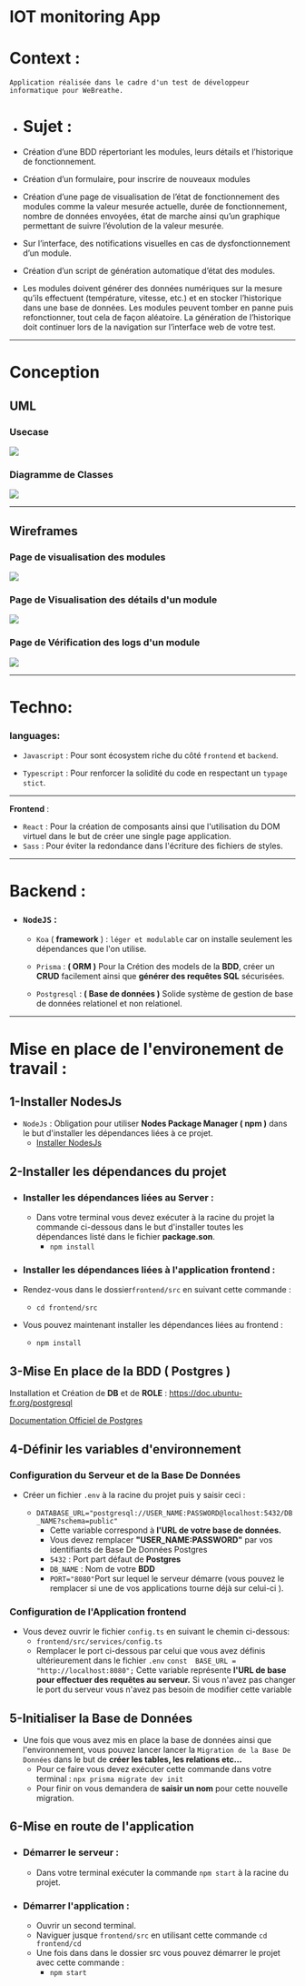 # IOT monitoring App



# Context :
	Application réalisée dans le cadre d'un test de développeur informatique pour WeBreathe.

- # Sujet :
-   Création d’une BDD répertoriant les modules, leurs détails et l’historique de fonctionnement.
    
-   Création d’un formulaire, pour inscrire de nouveaux modules
    
-   Création d’une page de visualisation de l’état de fonctionnement des modules comme la valeur mesurée actuelle, durée de fonctionnement, nombre de données envoyées, état de marche ainsi qu’un graphique permettant de suivre l’évolution de la valeur mesurée.
    

-   Sur l’interface, des notifications visuelles en cas de dysfonctionnement d’un module.
    
-   Création d’un script de génération automatique d’état des modules.
    
-   Les modules doivent générer des données numériques sur la mesure qu’ils effectuent (température, vitesse, etc.) et en stocker l’historique dans une base de données. Les modules peuvent tomber en panne puis refonctionner, tout cela de façon aléatoire. La génération de l’historique doit continuer lors de la navigation sur l’interface web de votre test.


***
# Conception 

## UML

### Usecase
<img src="./Docs/uml/img/usecase.png"/>

### Diagramme de Classes
<img src="./Docs/uml/img/classes.png"/>

---

## Wireframes

### Page de visualisation des modules
<img src="./Docs/wireframes/modules-page.png"/>

### Page de Visualisation des détails d'un module
<img src="./Docs/wireframes/detail-page.png"/>

### Page de Vérification des logs d'un module
<img src="./Docs/wireframes/logs-page.png"/>

---
# Techno:

  

### languages:

*  ```Javascript``` : Pour sont écosystem riche du côté ```frontend``` et ```backend```.

  

*  ```Typescript``` : Pour renforcer la solidité du code en respectant un ```typage stict```.

  ---

**Frontend** :

*  ```React``` : Pour la création de composants ainsi que l'utilisation du DOM virtuel dans le but de créer une single page application.
* ```Sass``` : Pour éviter la redondance dans l'écriture des fichiers de styles.

---

# Backend :

*  ###  ```NodeJS``` :

	*  ```Koa``` ( **framework** ) : ```léger et modulable``` car on installe seulement les dépendances que l'on utilise.

	*  ```Prisma``` : **( ORM )** Pour la Crétion des models de la **BDD**, créer un **CRUD** facilement ainsi que **générer des requêtes SQL** sécurisées.

	*  ```Postgresql``` :  **( Base de données )** Solide système de gestion de base de données relationel et non relationel.

---




# Mise en place de l'environement de travail :

## 1-Installer NodesJs

* ```NodeJs``` : Obligation pour utiliser **Nodes Package Manager ( npm )**  dans le but d'installer les dépendances liées à ce projet.
	* [Installer NodesJs](https://nodejs.org/en/download/package-manager/) 

## 2-Installer les dépendances du projet

- ### Installer les dépendances liées au Server :
	* Dans votre terminal vous devez exécuter à la racine du projet  la commande ci-dessous dans le but d'installer toutes les dépendances listé dans le fichier **package.son**.
		* `npm install`

- ### Installer les dépendances liées à l'application frontend :
- Rendez-vous  dans le dossier`frontend/src` en suivant cette commande : 
	- `cd frontend/src`

- Vous pouvez maintenant installer les dépendances liées au frontend :
	- `npm install`




## 3-Mise En place de la BDD ( Postgres )

Installation et Création de **DB** et de **ROLE** : https://doc.ubuntu-fr.org/postgresql

[Documentation Officiel de Postgres](https://www.postgresql.org/docs/14/index.html)


## 4-Définir les variables d'environnement 

### Configuration du Serveur et de  la Base De Données
- Créer un fichier ``.env`` à la racine du projet puis y saisir ceci :

    - ``DATABASE_URL="postgresql://USER_NAME:PASSWORD@localhost:5432/DB_NAME?schema=public"``
	    - Cette variable correspond à **l'URL de votre base de données.**
	    - Vous devez remplacer **"USER_NAME:PASSWORD"** par vos identifiants de Base De Données Postgres
        - ``5432`` : Port part défaut de **Postgres**
        - ``DB_NAME`` :  Nom de votre **BDD**
        - ``PORT="8080"``Port sur lequel le serveur démarre (vous pouvez le remplacer si une de vos applications tourne déjà sur celui-ci ).

### Configuration de l'Application frontend
- Vous devez ouvrir  le fichier ``config.ts``  en suivant le chemin ci-dessous:
	- ``frontend/src/services/config.ts`` 
	- Remplacer le port ci-dessous par celui que vous avez définis ultérieurement  dans le fichier ``.env`` 
	``const  BASE_URL = "http://localhost:8080";``
	Cette variable représente **l'URL de base pour effectuer des requêtes au serveur.** Si vous n'avez pas changer le port du serveur vous n'avez pas besoin de modifier cette variable
	

## 5-Initialiser la Base de Données

- Une fois que vous avez mis en place la base de données ainsi que l'environnement, vous pouvez lancer lancer la ``Migration de la Base De Données`` dans le but de **créer les tables, les relations etc...**
	- Pour ce faire vous devez exécuter cette commande dans votre terminal :
	`` npx prisma migrate dev init ``
	- Pour finir on vous demandera de **saisir un nom** pour cette nouvelle migration.
## 6-Mise en route de l'application
- ### Démarrer le serveur :
	- Dans votre terminal exécuter la commande `npm start` à la racine du projet.
- ### Démarrer l'application  :
	- Ouvrir un second  terminal.
	 - Naviguer jusque `frontend/src` en utilisant cette commande `cd frontend/cd`
	 - Une fois dans dans le dossier src vous pouvez démarrer le projet avec cette commande :
		 - `npm start` 
     


